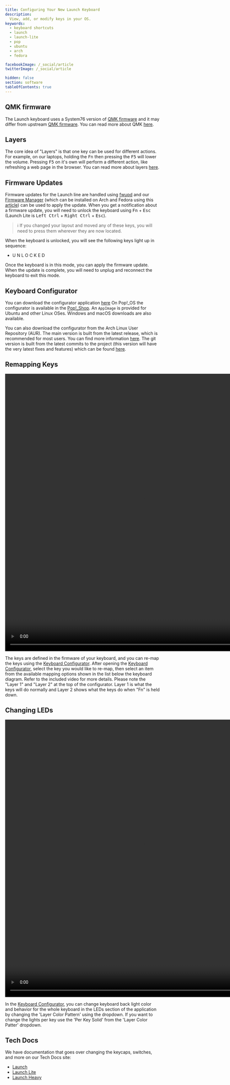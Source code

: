 ```yaml
---
title: Configuring Your New Launch Keyboard
description:
  View, add, or modify keys in your OS.
keywords:
  - keyboard shortcuts
  - launch
  - launch-lite
  - pop
  - ubuntu
  - arch
  - fedora

facebookImage: /_social/article
twitterImage: /_social/article

hidden: false
section: software
tableOfContents: true
---
```


## QMK firmware

The Launch keyboard uses a System76 version of [QMK firmware](https://github.com/system76/qmk_firmware) and it may differ from upstream [QMK firmware](https://github.com/qmk/qmk_firmware). You can read more about QMK [here](https://github.com/system76/qmk_firmware).

## Layers

The core idea of "Layers" is that one key can be used for different actions. For example, on our laptops, holding the <kbd>Fn</kbd> then pressing the <kbd>F5</kbd> will lower the volume. Pressing <kbd>F5</kbd> on it's own will perform a different action, like refreshing a web page in the browser. You can read more about layers [here](https://docs.qmk.fm/#/feature_layers).

## Firmware Updates

Firmware updates for the Launch line are handled using [fwupd](https://fwupd.org/) and our <u>Firmware Manager</u> (which can be installed on Arch and Fedora using this [article](https://support.system76.com/articles/system76-driver/)) can be used to apply the update. When you get a notification about a firmware update, you will need to unlock the keyboard using <kbd>Fn</kbd> + <kbd>Esc</kbd> (Launch Lite is <kbd>Left Ctrl</kbd> + <kbd>Right Ctrl</kbd> + <kbd>Esc</kbd>).

> ℹ️ If you changed your layout and moved any of these keys, you will need to press them wherever they are now located.

When the keyboard is unlocked, you will see the following keys light up in sequence:

- U N L O C K E D

Once the keyboard is in this mode, you can apply the firmware update. When the update is complete, you will need to unplug and reconnect the keyboard to exit this mode.

## Keyboard Configurator

You can download the configurator application [here](https://github.com/pop-os/keyboard-configurator/releases) On Pop!\_OS the configurator is available in the <u>Pop!\_Shop</u>. An `AppImage` is provided for Ubuntu and other Linux OSes.  Windows and macOS downloads are also available.

You can also download the configurator from the Arch Linux User Repository (AUR). The main version is built from the latest release, which is recommended for most users. You can find more information [here](https://aur.archlinux.org/packages/system76-keyboard-configurator). The git version is built from the latest commits to the project (this version will have the very latest fixes and features) which can be found [here](https://aur.archlinux.org/packages/keyboard-configurator-git/).

## Remapping Keys

<video width="900" height="900" controls>
  <source src="/files/launch-keyboard/remapping-function-keys.webm" type="video/mp4">
</video>

The keys are defined in the firmware of your keyboard, and you can re-map the keys using the <u>Keyboard Configurator</u>. After opening the <u>Keyboard Configurator</u>, select the key you would like to re-map, then select an item from the available mapping options shown in the list below the keyboard diagram. Refer to the included video for more details. Please note the "Layer 1" and "Layer 2" at the top of the configurator. Layer 1 is what the keys will do normally and Layer 2 shows what the keys do when "Fn" is held down.

## Changing LEDs

<video width="900" height="900" controls>
  <source src="/files/launch-keyboard/video-soothing.mp4" type="video/mp4">
</video>

In the <u>Keyboard Configurator</u>, you can change keyboard back light color and behavior for the whole keyboard in the LEDs section of the application by changing the 'Layer Color Pattern' using the dropdown. If you want to change the lights per key use the 'Per Key Solid' from the 'Layer Color Patter' dropdown.

## Tech Docs

We have documentation that goes over changing the keycaps, switches, and more on our Tech Docs site:

- [Launch](https://tech-docs.system76.com/models/launch_1/repairs.html)
- [Launch Lite](https://tech-docs.system76.com/models/launch_lite_1/repairs.html)
- [Launch Heavy](https://tech-docs.system76.com/models/launch_heavy_1/README.html)
